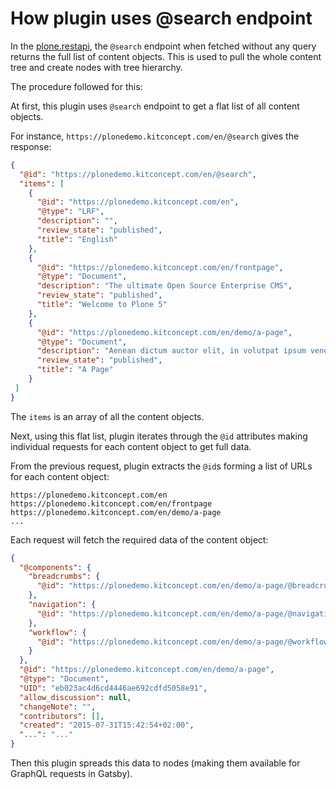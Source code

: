 # How plugin uses @search endpoint

In the [plone.restapi](https://github.com/plone/plone.restapi), the `@search` endpoint when fetched without any query returns the full list of content objects. This is used to pull the whole content tree and create nodes with tree hierarchy.

The procedure followed for this:

At first, this plugin uses `@search` endpoint to get a flat list of all content objects.

For instance, `https://plonedemo.kitconcept.com/en/@search` gives the response:

```json
{
  "@id": "https://plonedemo.kitconcept.com/en/@search",
  "items": [
    {
      "@id": "https://plonedemo.kitconcept.com/en",
      "@type": "LRF",
      "description": "",
      "review_state": "published",
      "title": "English"
    },
    {
      "@id": "https://plonedemo.kitconcept.com/en/frontpage",
      "@type": "Document",
      "description": "The ultimate Open Source Enterprise CMS",
      "review_state": "published",
      "title": "Welcome to Plone 5"
    },
    {
      "@id": "https://plonedemo.kitconcept.com/en/demo/a-page",
      "@type": "Document",
      "description": "Aenean dictum auctor elit, in volutpat ipsum venenatis at. Quisque lobortis augue et enim venenatis interdum. In egestas, est at condimentum ultrices, tortor enim malesuada nulla; vel sagittis nullam.",
      "review_state": "published",
      "title": "A Page"
    }
 ]
}
```

The `items` is an array of all the content objects.

Next, using this flat list, plugin iterates through the `@id` attributes making individual requests for each content object to get full data.

From the previous request, plugin extracts the `@id`s forming a list of URLs for each content object:

```
https://plonedemo.kitconcept.com/en
https://plonedemo.kitconcept.com/en/frontpage
https://plonedemo.kitconcept.com/en/demo/a-page
...
```

Each request will fetch the required data of the content object:

```json
{
  "@components": {
    "breadcrumbs": {
      "@id": "https://plonedemo.kitconcept.com/en/demo/a-page/@breadcrumbs"
    },
    "navigation": {
      "@id": "https://plonedemo.kitconcept.com/en/demo/a-page/@navigation"
    },
    "workflow": {
      "@id": "https://plonedemo.kitconcept.com/en/demo/a-page/@workflow"
    }
  },
  "@id": "https://plonedemo.kitconcept.com/en/demo/a-page",
  "@type": "Document",
  "UID": "eb023ac4d6cd4446ae692cdfd5058e91",
  "allow_discussion": null,
  "changeNote": "",
  "contributors": [],
  "created": "2015-07-31T15:42:54+02:00",
  "...": "..."
}
```

Then this plugin spreads this data to nodes (making them available for GraphQL requests in Gatsby).
